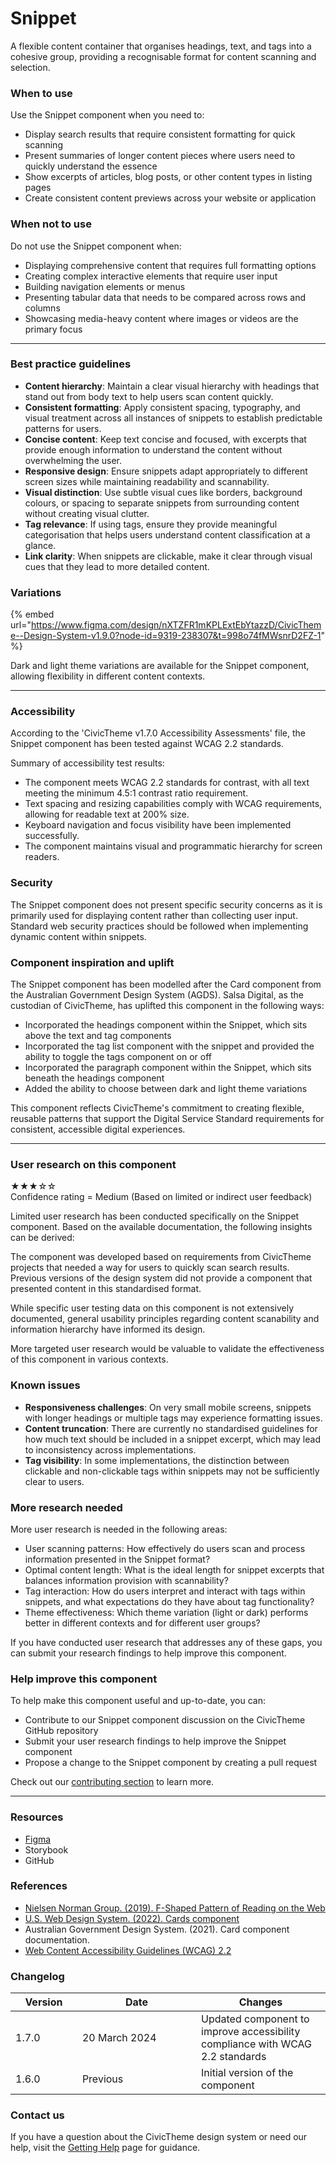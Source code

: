 # Snippet

A flexible content container that organises headings, text, and tags into a cohesive group, providing a recognisable format for content scanning and selection.

### When to use

Use the Snippet component when you need to:

* Display search results that require consistent formatting for quick scanning
* Present summaries of longer content pieces where users need to quickly understand the essence
* Show excerpts of articles, blog posts, or other content types in listing pages
* Create consistent content previews across your website or application

### When not to use

Do not use the Snippet component when:

* Displaying comprehensive content that requires full formatting options
* Creating complex interactive elements that require user input
* Building navigation elements or menus
* Presenting tabular data that needs to be compared across rows and columns
* Showcasing media-heavy content where images or videos are the primary focus

***

### Best practice guidelines

* **Content hierarchy**: Maintain a clear visual hierarchy with headings that stand out from body text to help users scan content quickly.
* **Consistent formatting**: Apply consistent spacing, typography, and visual treatment across all instances of snippets to establish predictable patterns for users.
* **Concise content**: Keep text concise and focused, with excerpts that provide enough information to understand the content without overwhelming the user.
* **Responsive design**: Ensure snippets adapt appropriately to different screen sizes while maintaining readability and scannability.
* **Visual distinction**: Use subtle visual cues like borders, background colours, or spacing to separate snippets from surrounding content without creating visual clutter.
* **Tag relevance**: If using tags, ensure they provide meaningful categorisation that helps users understand content classification at a glance.
* **Link clarity**: When snippets are clickable, make it clear through visual cues that they lead to more detailed content.

### Variations

{% embed url="https://www.figma.com/design/nXTZFR1mKPLExtEbYtazzD/CivicTheme--Design-System-v1.9.0?node-id=9319-238307&t=998o74fMWsnrD2FZ-1" %}

Dark and light theme variations are available for the Snippet component, allowing flexibility in different content contexts.

***

### Accessibility

According to the 'CivicTheme v1.7.0 Accessibility Assessments' file, the Snippet component has been tested against WCAG 2.2 standards.

Summary of accessibility test results:

* The component meets WCAG 2.2 standards for contrast, with all text meeting the minimum 4.5:1 contrast ratio requirement.
* Text spacing and resizing capabilities comply with WCAG requirements, allowing for readable text at 200% size.
* Keyboard navigation and focus visibility have been implemented successfully.
* The component maintains visual and programmatic hierarchy for screen readers.

### Security

The Snippet component does not present specific security concerns as it is primarily used for displaying content rather than collecting user input. Standard web security practices should be followed when implementing dynamic content within snippets.

### Component inspiration and uplift

The Snippet component has been modelled after the Card component from the Australian Government Design System (AGDS). Salsa Digital, as the custodian of CivicTheme, has uplifted this component in the following ways:

* Incorporated the headings component within the Snippet, which sits above the text and tag components
* Incorporated the tag list component with the snippet and provided the ability to toggle the tags component on or off
* Incorporated the paragraph component within the Snippet, which sits beneath the headings component
* Added the ability to choose between dark and light theme variations

This component reflects CivicTheme's commitment to creating flexible, reusable patterns that support the Digital Service Standard requirements for consistent, accessible digital experiences.

***

### User research on this component

★★★☆☆\
Confidence rating = Medium (Based on limited or indirect user feedback)

Limited user research has been conducted specifically on the Snippet component. Based on the available documentation, the following insights can be derived:

The component was developed based on requirements from CivicTheme projects that needed a way for users to quickly scan search results. Previous versions of the design system did not provide a component that presented content in this standardised format.

While specific user testing data on this component is not extensively documented, general usability principles regarding content scanability and information hierarchy have informed its design.

More targeted user research would be valuable to validate the effectiveness of this component in various contexts.

### Known issues

* **Responsiveness challenges**: On very small mobile screens, snippets with longer headings or multiple tags may experience formatting issues.
* **Content truncation**: There are currently no standardised guidelines for how much text should be included in a snippet excerpt, which may lead to inconsistency across implementations.
* **Tag visibility**: In some implementations, the distinction between clickable and non-clickable tags within snippets may not be sufficiently clear to users.

### More research needed

More user research is needed in the following areas:

* User scanning patterns: How effectively do users scan and process information presented in the Snippet format?
* Optimal content length: What is the ideal length for snippet excerpts that balances information provision with scannability?
* Tag interaction: How do users interpret and interact with tags within snippets, and what expectations do they have about tag functionality?
* Theme effectiveness: Which theme variation (light or dark) performs better in different contexts and for different user groups?

If you have conducted user research that addresses any of these gaps, you can submit your research findings to help improve this component.

### Help improve this component

To help make this component useful and up-to-date, you can:

* Contribute to our Snippet component discussion on the CivicTheme GitHub repository
* Submit your user research findings to help improve the Snippet component
* Propose a change to the Snippet component by creating a pull request

Check out our [contributing section](../../contributing/contribution-model.md) to learn more.

***

### Resources

* [Figma](https://www.figma.com/design/nXTZFR1mKPLExtEbYtazzD/CivicTheme--Design-System-v1.9.0?node-id=9319-238307\&t=998o74fMWsnrD2FZ-1)
* Storybook
* GitHub

### References

* [Nielsen Norman Group. (2019). F-Shaped Pattern of Reading on the Web](https://www.nngroup.com/articles/f-shaped-pattern-reading-web-content/)
* [U.S. Web Design System. (2022). Cards component](https://designsystem.digital.gov/components/card/)
* Australian Government Design System. (2021). Card component documentation.
* [Web Content Accessibility Guidelines (WCAG) 2.2](https://www.w3.org/TR/WCAG22/)

### Changelog

<table><thead><tr><th width="90.890625">Version</th><th width="174.12890625">Date</th><th>Changes</th></tr></thead><tbody><tr><td>1.7.0</td><td>20 March 2024</td><td>Updated component to improve accessibility compliance with WCAG 2.2 standards</td></tr><tr><td>1.6.0</td><td>Previous</td><td>Initial version of the component</td></tr></tbody></table>

### Contact us

If you have a question about the CivicTheme design system or need our help, visit the [Getting Help](../../getting-started/getting-help.md) page for guidance.
